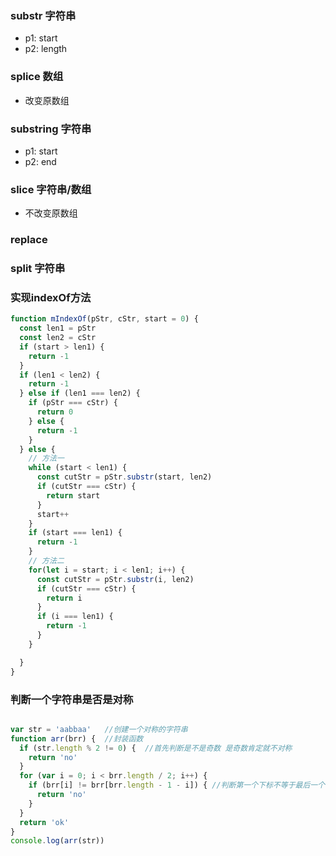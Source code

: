 ### substr 字符串
- p1: start
- p2: length
### splice 数组
- 改变原数组
### substring 字符串
- p1: start
- p2: end
### slice 字符串/数组
- 不改变原数组
### replace
### split 字符串
### 实现indexOf方法
```js
function mIndexOf(pStr, cStr, start = 0) {
  const len1 = pStr
  const len2 = cStr
  if (start > len1) {
    return -1
  } 
  if (len1 < len2) {
    return -1
  } else if (len1 === len2) {
    if (pStr === cStr) {
      return 0
    } else {
      return -1
    }
  } else {
    // 方法一
    while (start < len1) {
      const cutStr = pStr.substr(start, len2)
      if (cutStr === cStr) {
        return start
      }
      start++
    }
    if (start === len1) {
      return -1
    }
    // 方法二
    for(let i = start; i < len1; i++) {
      const cutStr = pStr.substr(i, len2)
      if (cutStr === cStr) {
        return i
      }
      if (i === len1) {
        return -1
      }
    }

  }
}
```

### 判断一个字符串是否是对称
```js

var str = 'aabbaa'   //创建一个对称的字符串
function arr(brr) {  //封装函数
  if (str.length % 2 != 0) {  //首先判断是不是奇数 是奇数肯定就不对称
    return 'no'
  }
  for (var i = 0; i < brr.length / 2; i++) {
    if (brr[i] != brr[brr.length - 1 - i]) { //判断第一个下标不等于最后一个下标的时候 直接停止
      return 'no'
    }
  }
  return 'ok'
}
console.log(arr(str)) 
```